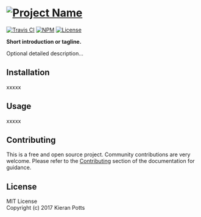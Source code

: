 # [![Project Name](https://cdn.rawgit.com/kieranpotts/projectname/logo/build/project-name-logo.382x60.png)](http://example.com/)

[![Travis CI](https://img.shields.io/travis/rust-lang/rust.svg?style=flat-square)](https://travis-ci.org/rust-lang/rust)
[![NPM](https://img.shields.io/npm/v/npm.svg?style=flat-square&label=latest)](https://www.npmjs.com/package/npm)
[![License](https://img.shields.io/github/license/mashape/apistatus.svg?style=flat-square)]()

**Short introduction or tagline.**

Optional detailed description...


## Installation

xxxxx


## Usage

xxxxx


## Contributing

This is a free and open source project. Community contributions are very welcome. Please refer to the [Contributing](docs/contributing.md) section of the documentation for guidance.


## License

MIT License \
Copyright (c) 2017 Kieran Potts
